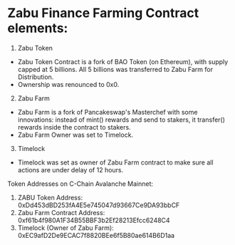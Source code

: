 # Zabu Finance Farming Contract elements:

1. Zabu Token
- Zabu Token Contract is a fork of BAO Token (on Ethereum), with supply capped at 5 billions. All 5 billions was transferred to Zabu Farm for Distribution.
- Ownership was renounced to 0x0.

2. Zabu Farm
- Zabu Farm is a fork of Pancakeswap's Masterchef with some innovations: instead of mint() rewards and send to stakers, it transfer() rewards inside the contract to stakers.
- Zabu Farm Owner was set to Timelock.

3. Timelock
- Timelock was set as owner of Zabu Farm contract to make sure all actions are under delay of 12 hours.

Token Addresses on C-Chain Avalanche Mainnet:

1. ZABU Token Address: 0xDd453dBD253fA4E5e745047d93667Ce9DA93bbCF
2. Zabu Farm Contract Address: 0xf61b4f980A1F34B55BBF3b2Ef28213Efcc6248C4
3. Timelock (Owner of Zabu Farm): 0xEC9afD2De9ECAC7f8820BEe6f5B80ae614B6D1aa
